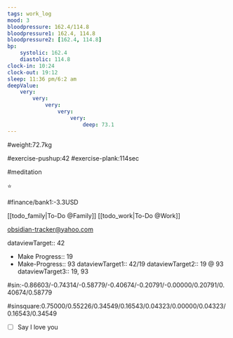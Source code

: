 ```yaml
---
tags: work_log
mood: 3
bloodpressure: 162.4/114.8
bloodpressure1: 162.4, 114.8
bloodpressure2: [162.4, 114.8]
bp:
    systolic: 162.4
    diastolic: 114.8
clock-in: 10:24
clock-out: 19:12
sleep: 11:36 pm/6:2 am
deepValue: 
    very: 
        very: 
            very: 
                very: 
                    very: 
                        deep: 73.1
---
```


#weight:72.7kg

#exercise-pushup:42
#exercise-plank:114sec

#meditation

⭐


#finance/bank1:-3.3USD

[[todo_family|To-Do @Family]]
[[todo_work|To-Do @Work]]

obsidian-tracker@yahoo.com


dataviewTarget:: 42
- Make Progress:: 19
- Make-Progress:: 93
dataviewTarget1:: 42/19
dataviewTarget2:: 19 @ 93
dataviewTarget3:: 19, 93

#sin:-0.86603/-0.74314/-0.58779/-0.40674/-0.20791/-0.00000/0.20791/0.40674/0.58779

#sinsquare:0.75000/0.55226/0.34549/0.16543/0.04323/0.00000/0.04323/0.16543/0.34549

- [ ] Say I love you

